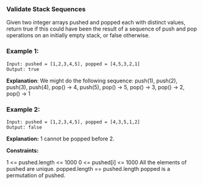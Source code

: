 ### Validate Stack Sequences

Given two integer arrays pushed and popped each with distinct values, return true if this could have been the result of a sequence of push and pop operations on an initially empty stack, or false otherwise.

 

### Example 1:
```
Input: pushed = [1,2,3,4,5], popped = [4,5,3,2,1]
Output: true
```
**Explanation**: We might do the following sequence:
push(1), push(2), push(3), push(4),
pop() -> 4,
push(5),
pop() -> 5, pop() -> 3, pop() -> 2, pop() -> 1
### Example 2:
```
Input: pushed = [1,2,3,4,5], popped = [4,3,5,1,2]
Output: false
```
**Explanation:** 1 cannot be popped before 2.
 

**Constraints:**

1 <= pushed.length <= 1000
0 <= pushed[i] <= 1000
All the elements of pushed are unique.
popped.length == pushed.length
popped is a permutation of pushed.
